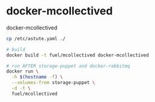 docker-mcollectived
===================

docker-mcollectived


```bash
cp /etc/astute.yaml ./

# build
docker build -t fuel/mcollectived docker-mcollectived

# run AFTER storage-puppet and docker-rabbitmq
docker run \
  -h $(hostname -f) \
  --volumes-from storage-puppet \
  -d -t \
  fuel/mcollectived
```
